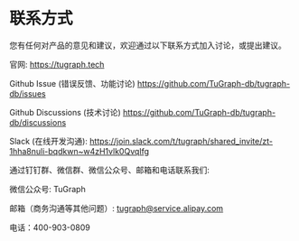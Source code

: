 # 联系方式

您有任何对产品的意见和建议，欢迎通过以下联系方式加入讨论，或提出建议。

官网: https://tugraph.tech

Github Issue (错误反馈、功能讨论)
https://github.com/TuGraph-db/tugraph-db/issues

Github Discussions (技术讨论)
https://github.com/TuGraph-db/tugraph-db/discussions

Slack (在线开发沟通):
https://join.slack.com/t/tugraph/shared_invite/zt-1hha8nuli-bqdkwn~w4zH1vlk0QvqIfg

通过钉钉群、微信群、微信公众号、邮箱和电话联系我们:

微信公众号: TuGraph

邮箱（商务沟通等其他问题）: tugraph@service.alipay.com

电话：400-903-0809